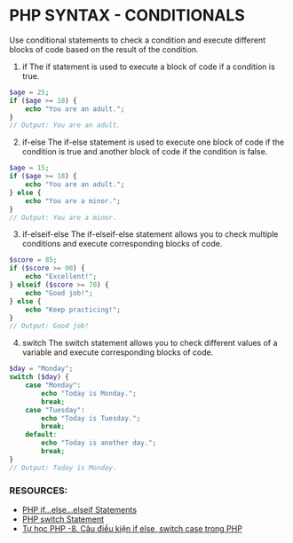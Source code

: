 # PHP SYNTAX - CONDITIONALS
Use conditional statements to check a condition and execute different blocks of code based on the result of the condition.

1. if
The if statement is used to execute a block of code if a condition is true.
```php
$age = 25;
if ($age >= 18) {
    echo "You are an adult.";
}
// Output: You are an adult.
```

2. if-else
The if-else statement is used to execute one block of code if the condition is true and another block of code if the condition is false.
```php
$age = 15;
if ($age >= 18) {
    echo "You are an adult.";
} else {
    echo "You are a minor.";
}
// Output: You are a minor.
```

3. if-elseif-else
The if-elseif-else statement allows you to check multiple conditions and execute corresponding blocks of code.
```php
$score = 85;
if ($score >= 90) {
    echo "Excellent!";
} elseif ($score >= 70) {
    echo "Good job!";
} else {
    echo "Keep practicing!";
}
// Output: Good job!
```

4. switch
The switch statement allows you to check different values of a variable and execute corresponding blocks of code.
```php
$day = "Monday";
switch ($day) {
    case "Monday":
        echo "Today is Monday.";
        break;
    case "Tuesday":
        echo "Today is Tuesday.";
        break;
    default:
        echo "Today is another day.";
        break;
}
// Output: Today is Monday.
```

### RESOURCES:
* [PHP if...else...elseif Statements](https://www.w3schools.com/php/php_if_else.asp)
* [PHP switch Statement](https://www.w3schools.com/php/php_switch.asp)
* [Tự học PHP -8. Câu điều kiện if else, switch case trong PHP](https://youtu.be/ikEgwkPnMTc?list=PLq3KxntIWWrLpDmH_9YxuaF_yHA5QKHlN)